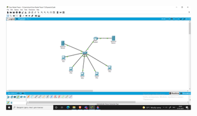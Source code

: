 
![Image alt](https://github.com/00Kuntsov00/DevOps_online_Kyiv_2021Q3/raw/develop/m4/task4.3/screenshots/4.3_1.png)
